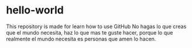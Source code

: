 # hello-world
This repository is made for learn how to use GitHub
No hagas lo que creas que el mundo necesita, haz lo que mas te guste hacer, porque lo que realmente el mundo necesita es personas que amen lo hacen.
